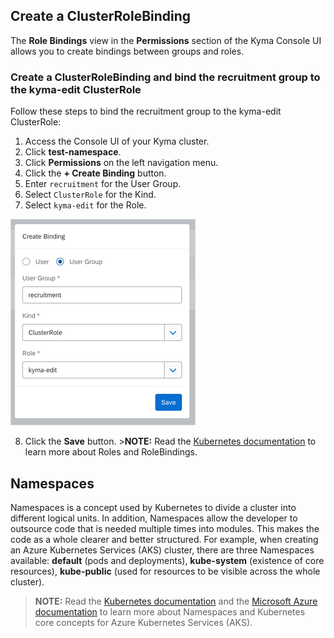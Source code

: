 ## Create a ClusterRoleBinding

The __Role Bindings__ view in the __Permissions__ section of the Kyma Console UI allows you to create bindings between groups and roles.

### Create a ClusterRoleBinding and bind the recruitment group to the kyma-edit ClusterRole

Follow these steps to bind the recruitment group to the kyma-edit ClusterRole:

1. Access the Console UI of your Kyma cluster. 
2. Click __test-namespace__.
3. Click __Permissions__ on the left navigation menu.
4. Click the __+ Create Binding__ button.
5. Enter `recruitment` for the User Group.
6. Select `ClusterRole` for the Kind.
7. Select `kyma-edit` for the Role.

![Create a ClusterRoleBinding](./assets/screenshot-create_binding.png)

8. Click the __Save__ button. >**NOTE:** Read the [Kubernetes documentation](https://kubernetes.io/docs/reference/access-authn-authz/rbac/) to learn more about Roles and RoleBindings.
 
## Namespaces

Namespaces is a concept used by Kubernetes to divide a cluster into different logical units. In addition, Namespaces allow the developer to outsource code that is needed multiple times into modules. This makes the code as a whole clearer and better structured. For example, when creating an Azure Kubernetes Services (AKS) cluster, there are three Namespaces available: __default__ (pods and deployments), __kube-system__ (existence of core resources), __kube-public__ (used for resources to be visible across the whole cluster). 

>**NOTE:** Read the [Kubernetes documentation](https://kubernetes.io/docs/concepts/overview/working-with-objects/namespaces/) and the [Microsoft Azure documentation](https://docs.microsoft.com/en-us/azure/aks/concepts-clusters-workloads#namespaces) to learn more about Namespaces and Kubernetes core concepts for Azure Kubernetes Services (AKS).
